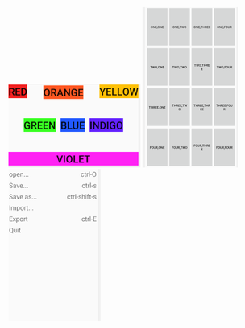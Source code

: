 ![image](https://github.com/tujunkun/shiyan2/blob/master/constraintLayout.png)
![image](https://github.com/tujunkun/shiyan2/blob/master/linearLayout.png)
![image](https://github.com/tujunkun/shiyan2/blob/master/tableLayout.png)
